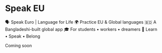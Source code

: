 # Speak EU
🗣️ Speak Euro | Language for Life
🌍 Practice EU & Global languages
🇧🇩 A Bangladeshi-built global app
🎓 For students • workers • dreamers
📲 Learn • Speak • Belong

Coming soon 
